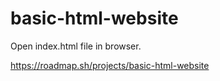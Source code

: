 # basic-html-website

Open index.html file in browser.

https://roadmap.sh/projects/basic-html-website